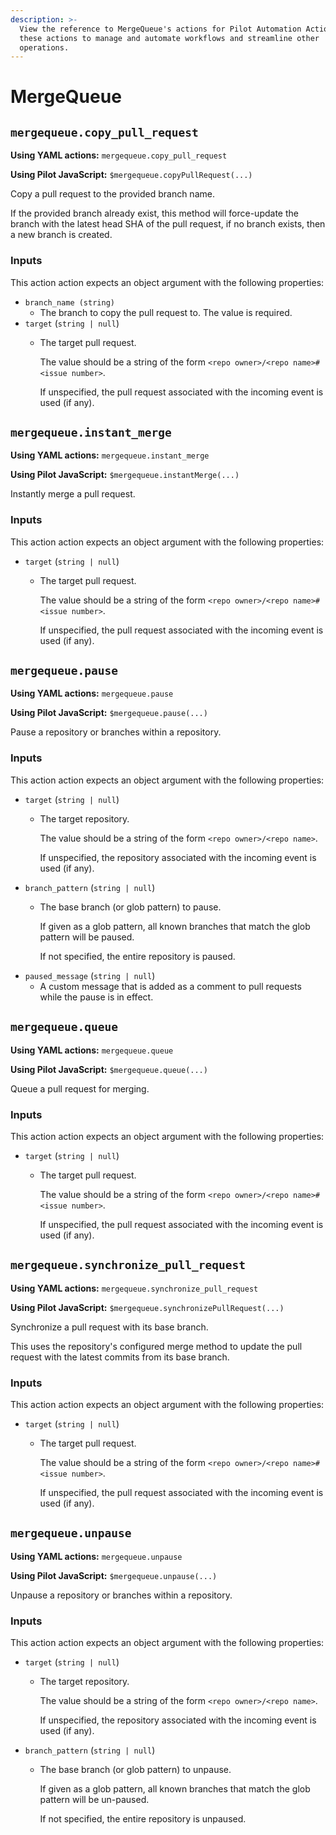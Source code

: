 ```yaml
---
description: >-
  View the reference to MergeQueue's actions for Pilot Automation Actions. Use
  these actions to manage and automate workflows and streamline other
  operations.
---
```


# MergeQueue

## `mergequeue.copy_pull_request`

**Using YAML actions:** `mergequeue.copy_pull_request`

**Using Pilot JavaScript:** `$mergequeue.copyPullRequest(...)`

Copy a pull request to the provided branch name.

If the provided branch already exist, this method will force-update the branch with the latest head SHA of the pull request, if no branch exists, then a new branch is created.

### Inputs

This action action expects an object argument with the following properties:

* `branch_name (string)`
  * The branch to copy the pull request to. The value is required.
* `target` (`string | null`)
  *   The target pull request.

      The value should be a string of the form `<repo owner>/<repo name>#<issue number>`.

      If unspecified, the pull request associated with the incoming event is used (if any).

## `mergequeue.instant_merge`

**Using YAML actions:** `mergequeue.instant_merge`

**Using Pilot JavaScript:** `$mergequeue.instantMerge(...)`

Instantly merge a pull request.

### Inputs

This action action expects an object argument with the following properties:

* `target` (`string | null`)
  *   The target pull request.

      The value should be a string of the form `<repo owner>/<repo name>#<issue number>`.

      If unspecified, the pull request associated with the incoming event is used (if any).

## `mergequeue.pause`

**Using YAML actions:** `mergequeue.pause`

**Using Pilot JavaScript:** `$mergequeue.pause(...)`

Pause a repository or branches within a repository.

### Inputs

This action action expects an object argument with the following properties:

* `target` (`string | null`)
  *   The target repository.

      The value should be a string of the form `<repo owner>/<repo name>`.

      If unspecified, the repository associated with the incoming event is used (if any).
* `branch_pattern` (`string | null`)
  *   The base branch (or glob pattern) to pause.

      If given as a glob pattern, all known branches that match the glob pattern will be paused.

      If not specified, the entire repository is paused.
* `paused_message` (`string | null`)
  * A custom message that is added as a comment to pull requests while the pause is in effect.

## `mergequeue.queue`

**Using YAML actions:** `mergequeue.queue`

**Using Pilot JavaScript:** `$mergequeue.queue(...)`

Queue a pull request for merging.

### Inputs

This action action expects an object argument with the following properties:

* `target` (`string | null`)
  *   The target pull request.

      The value should be a string of the form `<repo owner>/<repo name>#<issue number>`.

      If unspecified, the pull request associated with the incoming event is used (if any).

## `mergequeue.synchronize_pull_request`

**Using YAML actions:** `mergequeue.synchronize_pull_request`

**Using Pilot JavaScript:** `$mergequeue.synchronizePullRequest(...)`

Synchronize a pull request with its base branch.

This uses the repository's configured merge method to update the pull request with the latest commits from its base branch.

### Inputs

This action action expects an object argument with the following properties:

* `target` (`string | null`)
  *   The target pull request.

      The value should be a string of the form `<repo owner>/<repo name>#<issue number>`.

      If unspecified, the pull request associated with the incoming event is used (if any).

## `mergequeue.unpause`

**Using YAML actions:** `mergequeue.unpause`

**Using Pilot JavaScript:** `$mergequeue.unpause(...)`

Unpause a repository or branches within a repository.

### Inputs

This action action expects an object argument with the following properties:

* `target` (`string | null`)
  *   The target repository.

      The value should be a string of the form `<repo owner>/<repo name>`.

      If unspecified, the repository associated with the incoming event is used (if any).
* `branch_pattern` (`string | null`)
  *   The base branch (or glob pattern) to unpause.

      If given as a glob pattern, all known branches that match the glob pattern will be un-paused.

      If not specified, the entire repository is unpaused.
